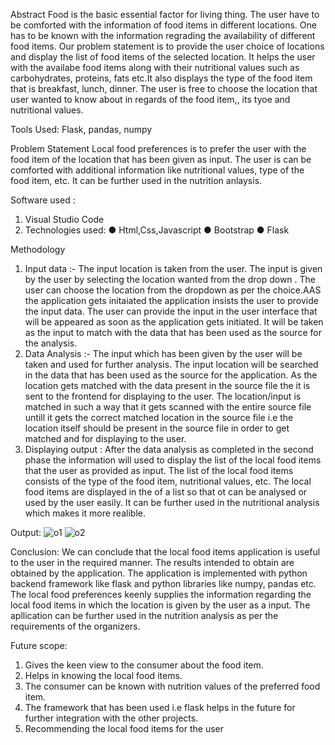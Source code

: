 Abstract
Food is the basic essential factor for living thing. The user have to be comforted with the information of food items in different locations. One has to be known with the information regrading the availability of different food items. Our problem statement is to provide the user choice of locations and display the list of food items of the selected location. It helps the user with the availabe food items along with their nutritional values such as carbohydrates, proteins, fats etc.It also displays the type of the food item that is breakfast, lunch, dinner. The user is free to choose the location that user wanted to know about in regards of the food item,, its tyoe and nutritional values.

Tools Used: Flask, pandas, numpy

Problem Statement
Local food preferences is to prefer the user with the food item of the location that has been given as input. The user is can be comforted with additional information like nutritional values, type of the food item, etc. It can be further used in the nutrition anlaysis.

Software used :
1. Visual Studio Code
2. Technologies used:
● Html,Css,Javascript
● Bootstrap
● Flask

Methodology
1. Input data :-
The input location is taken from the user. The input is given by the user by selecting the location wanted from the drop down . The user can choose the location from the dropdown as per the choice.AAS the application gets initaiated the application insists the user to provide the input data. The user can provide the input in the user interface that will be appeared as soon as the application gets initiated. It will be taken as the input to match with the data that has been used as the source for the analysis.
2. Data Analysis :-
The input which has been given by the user will be taken and used for further analysis. The input location will be searched in the data that has been used as the source for the application. As the location gets matched with the data present in the source file the it is sent to the frontend for displaying to the user. The location/input is matched in such a way that it gets scanned with the entire source file untill it gets the correct matched location in the source file i.e the location itself should be present in the source file in order to get matched and for displaying to the user.
3. Displaying output :
After the data analysis as completed in the second phase the information will used to display the list of the local food items that the user as provided as input. The list of the local food items consists of the type of the food item, nutritional values, etc. The local food items are displayed in the of a list so that ot can be analysed or used by the user easily. It can be further used in the nutritional analysis which makes it more realible.

Output:
![o1](https://github.com/user-attachments/assets/13898f5e-ad1f-4b20-a7eb-38a53d3529cb)
![o2](https://github.com/user-attachments/assets/705d35bf-2559-4f5e-b6a0-1e3937ed21e9)


Conclusion:
We can conclude that the local food items application is useful to the user in the required manner. The results intended to obtain are obtained by the application. The application is implemented with python backend framework like flask and python libraries like numpy, pandas etc. The local food preferences keenly supplies the information regarding the local food items in which the location is given by the user as a input. The apllication can be further used in the nutrition analysis as per the requirements of the organizers.

Future scope:
1. Gives the keen view to the consumer about the food item.
2. Helps in knowing the local food items.
3. The consumer can be known with nutrition values of the preferred food item.
4. The framework that has been used i.e flask helps in the future for further integration with the other projects.
5. Recommending the local food items for the user
